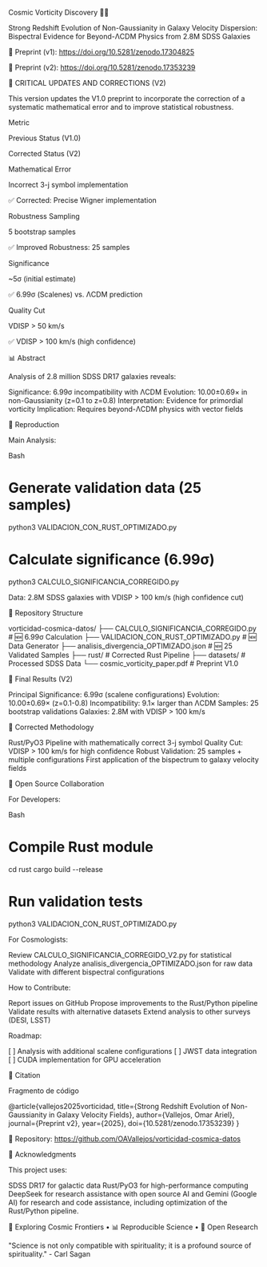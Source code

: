 Cosmic Vorticity Discovery 🌌🌀

Strong Redshift Evolution of Non-Gaussianity in Galaxy Velocity Dispersion: Bispectral Evidence for Beyond-ΛCDM Physics from 2.8M SDSS Galaxies

📄 Preprint (v1): 
https://doi.org/10.5281/zenodo.17304825

📄 Preprint (v2): https://doi.org/10.5281/zenodo.17353239

🚨 CRITICAL UPDATES AND CORRECTIONS (V2)

This version updates the V1.0 preprint to incorporate the correction of a systematic mathematical error and to improve statistical robustness.

Metric

Previous Status (V1.0)

Corrected Status (V2)

Mathematical Error

Incorrect 3-j symbol implementation

✅ Corrected: Precise Wigner implementation

Robustness Sampling

5 bootstrap samples

✅ Improved Robustness: 25 samples

Significance

~5σ (initial estimate)

✅ 6.99σ (Scalenes) vs. ΛCDM prediction

Quality Cut

VDISP > 50 km/s

✅ VDISP > 100 km/s (high confidence)


📊 Abstract

Analysis of 2.8 million SDSS DR17 galaxies reveals:

Significance: 6.99σ incompatibility with ΛCDM
Evolution: 10.00±0.69× in non-Gaussianity (z=0.1 to z=0.8)
Interpretation: Evidence for primordial vorticity
Implication: Requires beyond-ΛCDM physics with vector fields

🚀 Reproduction

Main Analysis:


Bash



# Generate validation data (25 samples)
python3 VALIDACION_CON_RUST_OPTIMIZADO.py

# Calculate significance (6.99σ)
python3 CALCULO_SIGNIFICANCIA_CORREGIDO.py

Data: 2.8M SDSS galaxies with VDISP > 100 km/s (high confidence cut)


📁 Repository Structure




vorticidad-cosmica-datos/
├── CALCULO_SIGNIFICANCIA_CORREGIDO.py       # 🆕 6.99σ Calculation
├── VALIDACION_CON_RUST_OPTIMIZADO.py        # 🆕 Data Generator
├── analisis_divergencia_OPTIMIZADO.json     # 🆕 25 Validated Samples
├── rust/                                    # Corrected Rust Pipeline
├── datasets/                                # Processed SDSS Data
└── cosmic_vorticity_paper.pdf               # Preprint V1.0


🔬 Final Results (V2)

Principal Significance: 6.99σ (scalene configurations)
Evolution: 10.00±0.69× (z=0.1-0.8)
Incompatibility: 9.1× larger than ΛCDM
Samples: 25 bootstrap validations
Galaxies: 2.8M with VDISP > 100 km/s

🎯 Corrected Methodology

Rust/PyO3 Pipeline with mathematically correct 3-j symbol
Quality Cut: VDISP > 100 km/s for high confidence
Robust Validation: 25 samples + multiple configurations
First application of the bispectrum to galaxy velocity fields

🤝 Open Source Collaboration


For Developers:


Bash



# Compile Rust module
cd rust
cargo build --release

# Run validation tests
python3 VALIDACION_CON_RUST_OPTIMIZADO.py


For Cosmologists:

Review CALCULO_SIGNIFICANCIA_CORREGIDO_V2.py for statistical methodology
Analyze analisis_divergencia_OPTIMIZADO.json for raw data
Validate with different bispectral configurations

How to Contribute:

Report issues on GitHub
Propose improvements to the Rust/Python pipeline
Validate results with alternative datasets
Extend analysis to other surveys (DESI, LSST)

Roadmap:

[ ] Analysis with additional scalene configurations
[ ] JWST data integration
[ ] CUDA implementation for GPU acceleration

📄 Citation


Fragmento de código



@article{vallejos2025vorticidad,
 title={Strong Redshift Evolution of Non-Gaussianity in Galaxy Velocity Fields},
 author={Vallejos, Omar Ariel},
 journal={Preprint v2},
 year={2025},
 doi={10.5281/zenodo.17353239}
}

🔗 Repository: https://github.com/OAVallejos/vorticidad-cosmica-datos


🌟 Acknowledgments

This project uses:

SDSS DR17 for galactic data
Rust/PyO3 for high-performance computing
DeepSeek for research assistance with open source AI and Gemini (Google AI) for research and code assistance, including optimization of the Rust/Python pipeline.

🌌 Exploring Cosmic Frontiers • 📊 Reproducible Science • 🚀 Open Research

"Science is not only compatible with spirituality; it is a profound source of spirituality." - Carl Sagan
